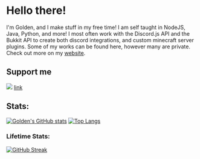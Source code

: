 # Hello there!
I'm Golden, and I make stuff in my free time! I am self taught in NodeJS, Java, Python, and more! I most often work with the Discord.js API and the Bukkit API to create both discord integrations, and custom minecraft server plugins. Some of my works can be found here, however many are private. Check out more on my [website](https://goldenn.dev/). 

## Support me
<a href="https://www.buymeacoffee.com/goldenn15"><img src="https://img.buymeacoffee.com/button-api/?text=Buy me a coffee&emoji=&slug=goldenn15&button_colour=5F7FFF&font_colour=ffffff&font_family=Lato&outline_colour=000000&coffee_colour=FFDD00" /></a> [link](https://www.buymeacoffee.com/goldenn15) 


## Stats:

[![Golden's GitHub stats](https://github-readme-stats.vercel.app/api?username=cgolden15&hide=prs&count_private=true&show_icons=true&theme=github_dark)](https://github.com/anuraghazra/github-readme-stats)
[![Top Langs](https://github-readme-stats.vercel.app/api/top-langs/?username=cgolden15&langs_count=6&layout=compact&theme=github_dark&hide=css)](https://github.com/anuraghazra/github-readme-stats)

### Lifetime Stats:
[![GitHub Streak](https://github-readme-streak-stats.herokuapp.com/?user=cgolden15&theme=dark&background=0D1117&sideNums=58A6FF&currStreakNum=58A6FF&ring=1F6FEB&currStreakLabel=fefefe&sidelabel=fefefe&fire=58A6FF)](https://git.io/streak-stats)

